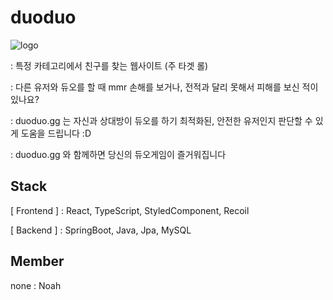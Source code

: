 # duoduo

![logo](https://user-images.githubusercontent.com/68249818/141679958-06e448e0-3837-418b-9792-eeb288733407.png)

: 특정 카테고리에서 친구를 찾는 웹사이트 (주 타겟 롤)

: 다른 유저와 듀오를 할 때 mmr 손해를 보거나, 전적과 달리 못해서 피해를 보신 적이 있나요?

: duoduo.gg 는 자신과 상대방이 듀오를 하기 최적화된, 안전한 유저인지 판단할 수 있게 도움을 드립니다 :D

: duoduo.gg 와 함께하면 당신의 듀오게임이 즐거워집니다

## Stack

[ Frontend ]
: React, TypeScript, StyledComponent, Recoil

[ Backend ]
: SpringBoot, Java, Jpa, MySQL

## Member
none
: Noah
